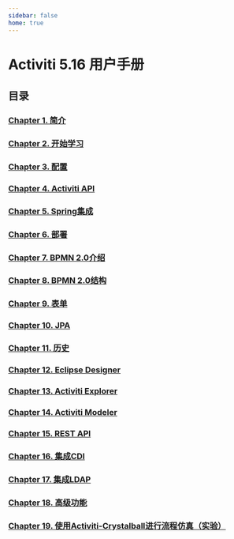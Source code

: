 ```yaml
---
sidebar: false
home: true
---
```


# Activiti 5.16 用户手册

## 目录
### [Chapter 1. 简介](ch_01.md)
### [Chapter 2. 开始学习](ch_02.md)
### [Chapter 3. 配置](ch_03.md)
### [Chapter 4. Activiti API](ch_04.md)
### [Chapter 5. Spring集成](ch_05.md)
### [Chapter 6. 部署](ch_06.md)
### [Chapter 7. BPMN 2.0介绍](ch_07.md)
### [Chapter 8. BPMN 2.0结构](ch_08.md)
### [Chapter 9. 表单](ch_09.md)
### [Chapter 10. JPA](ch_10.md)
### [Chapter 11. 历史](ch_11.md)
### [Chapter 12. Eclipse Designer](ch_12.md)
### [Chapter 13. Activiti Explorer](ch_13.md)
### [Chapter 14. Activiti Modeler](ch_14.md)
### [Chapter 15. REST API](ch_15.md)
### [Chapter 16. 集成CDI](ch_16.md)
### [Chapter 17. 集成LDAP](ch_17.md)
### [Chapter 18. 高级功能](ch_18.md)
### [Chapter 19. 使用Activiti-Crystalball进行流程仿真（实验）](ch_19.md)








